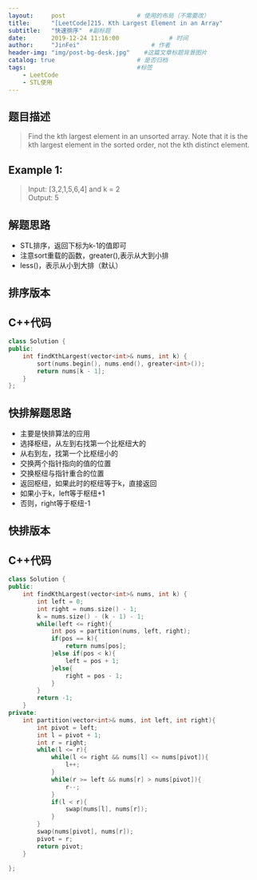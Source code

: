 ```yaml
---
layout:     post                    # 使用的布局（不需要改） 
title:      "[LeetCode]215. Kth Largest Element in an Array"               # 标题  
subtitle:   "快速排序"  #副标题 
date:       2019-12-24 11:16:00              # 时间 
author:     "JinFei"                    # 作者 
header-img: "img/post-bg-desk.jpg"    #这篇文章标题背景图片 
catalog: true                       # 是否归档 
tags:                               #标签     
    - LeetCode 
    - STL使用
---
```


## 题目描述
> Find the kth largest element in an unsorted array. Note that it is the kth largest element in the sorted order, not the kth distinct element.


## Example 1:
> Input: [3,2,1,5,6,4] and k = 2 <br>
Output: 5


## 解题思路

- STL排序，返回下标为k-1的值即可
- 注意sort重载的函数，greater<int>(),表示从大到小排
- less<int>()，表示从小到大排（默认）


## 排序版本

## C++代码
```C++
class Solution {
public:
    int findKthLargest(vector<int>& nums, int k) {
        sort(nums.begin(), nums.end(), greater<int>());
        return nums[k - 1];
    }
};
```

## 快排解题思路

- 主要是快排算法的应用
- 选择枢纽，从左到右找第一个比枢纽大的
- 从右到左，找第一个比枢纽小的
- 交换两个指针指向的值的位置
- 交换枢纽与指针重合的位置
- 返回枢纽，如果此时的枢纽等于k，直接返回
- 如果小于k，left等于枢纽+1
- 否则，right等于枢纽-1

## 快排版本

## C++代码
```C++
class Solution {
public:
    int findKthLargest(vector<int>& nums, int k) {
        int left = 0;
        int right = nums.size() - 1;
        k = nums.size() - (k - 1) - 1;
        while(left <= right){
            int pos = partition(nums, left, right);
            if(pos == k){
                return nums[pos];
            }else if(pos < k){
                left = pos + 1;
            }else{
                right = pos - 1;
            }
        }
        return -1;
    }
private:
    int partition(vector<int>& nums, int left, int right){
        int pivot = left;
        int l = pivot + 1;
        int r = right;
        while(l <= r){
            while(l <= right && nums[l] <= nums[pivot]){
                l++;
            }
            while(r >= left && nums[r] > nums[pivot]){
                r--;
            }
            if(l < r){
                swap(nums[l], nums[r]);
            }
        }
        swap(nums[pivot], nums[r]);
        pivot = r;
        return pivot;
    }
    
};
```
